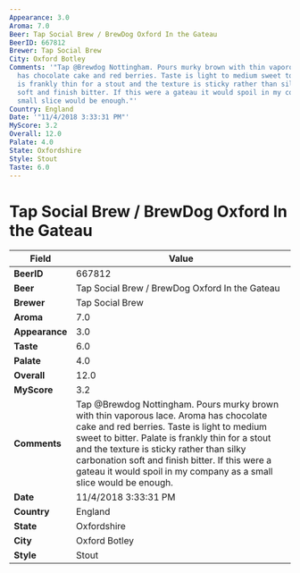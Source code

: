 ```yaml
---
Appearance: 3.0
Aroma: 7.0
Beer: Tap Social Brew / BrewDog Oxford In the Gateau
BeerID: 667812
Brewer: Tap Social Brew
City: Oxford Botley
Comments: '"Tap @Brewdog Nottingham. Pours murky brown with thin vaporous lace. Aroma
  has chocolate cake and red berries. Taste is light to medium sweet to bitter. Palate
  is frankly thin for a stout and the texture is sticky rather than silky carbonation
  soft and finish bitter. If this were a gateau it would spoil in my company as a
  small slice would be enough."'
Country: England
Date: '"11/4/2018 3:33:31 PM"'
MyScore: 3.2
Overall: 12.0
Palate: 4.0
State: Oxfordshire
Style: Stout
Taste: 6.0
---
```


# Tap Social Brew / BrewDog Oxford In the Gateau

| Field         | Value |
|---------------|-------|
| **BeerID** | 667812 |
| **Beer** | Tap Social Brew / BrewDog Oxford In the Gateau |
| **Brewer** | Tap Social Brew |
| **Aroma** | 7.0 |
| **Appearance** | 3.0 |
| **Taste** | 6.0 |
| **Palate** | 4.0 |
| **Overall** | 12.0 |
| **MyScore** | 3.2 |
| **Comments** | Tap @Brewdog Nottingham. Pours murky brown with thin vaporous lace. Aroma has chocolate cake and red berries. Taste is light to medium sweet to bitter. Palate is frankly thin for a stout and the texture is sticky rather than silky carbonation soft and finish bitter. If this were a gateau it would spoil in my company as a small slice would be enough. |
| **Date** | 11/4/2018 3:33:31 PM |
| **Country** | England |
| **State** | Oxfordshire |
| **City** | Oxford Botley |
| **Style** | Stout |
